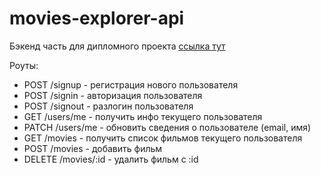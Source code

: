 # movies-explorer-api
Бэкенд часть для дипломного проекта [ссылка тут](https://api.movies.marinich.nomoredomains.club/)

Роуты:
 - POST /signup - регистрация нового пользователя
 - POST /signin - авторизация пользователя
 - POST /signout - разлогин пользователя
 - GET /users/me - получить инфо текущего пользователя
 - PATCH /users/me - обновить сведения о пользователе (email, имя)
 - GET /movies - получить список фильмов текущего пользователя
 - POST /movies - добавить фильм
 - DELETE /movies/:id - удалить фильм с :id
